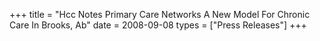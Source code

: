 +++
title = "Hcc Notes Primary Care Networks A New Model For Chronic Care In Brooks, Ab"
date = 2008-09-08
types = ["Press Releases"]
+++
